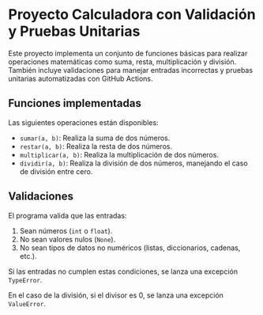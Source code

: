 # Proyecto Calculadora con Validación y Pruebas Unitarias

Este proyecto implementa un conjunto de funciones básicas para realizar operaciones matemáticas como suma, resta, multiplicación y división. También incluye validaciones para manejar entradas incorrectas y pruebas unitarias automatizadas con GitHub Actions.

## Funciones implementadas
Las siguientes operaciones están disponibles:

- `sumar(a, b)`: Realiza la suma de dos números.
- `restar(a, b)`: Realiza la resta de dos números.
- `multiplicar(a, b)`: Realiza la multiplicación de dos números.
- `dividir(a, b)`: Realiza la división de dos números, manejando el caso de división entre cero.

## Validaciones
El programa valida que las entradas:
1. Sean números (`int` o `float`).
2. No sean valores nulos (`None`).
3. No sean tipos de datos no numéricos (listas, diccionarios, cadenas, etc.).

Si las entradas no cumplen estas condiciones, se lanza una excepción `TypeError`.

En el caso de la división, si el divisor es 0, se lanza una excepción `ValueError`.


